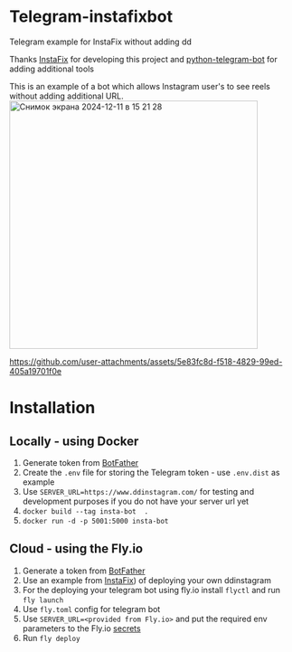 # Telegram-instafixbot
Telegram example for InstaFix without adding dd 

Thanks [InstaFix](http://handlebarsjs.com/](https://github.com/Wikidepia/InstaFix)) for developing this project 
and [python-telegram-bot](https://docs.python-telegram-bot.org/en/v21.9/index.html) for adding additional tools

This is an example of a bot which allows Instagram user's to see reels without adding additional URL.  <img width="439" alt="Снимок экрана 2024-12-11 в 15 21 28" src="https://github.com/user-attachments/assets/706f23c1-3a93-4bf8-89e9-9fc820f0f938" />


https://github.com/user-attachments/assets/5e83fc8d-f518-4829-99ed-405a19701f0e

# Installation
## Locally - using Docker
1. Generate token from [BotFather](https://telegram.me/BotFather)
2. Create the `.env` file for storing the Telegram token - use `.env.dist` as example
3. Use `SERVER_URL=https://www.ddinstagram.com/` for testing and development purposes if you do not have your server url yet
1. `docker build --tag insta-bot  . `
2. `docker run -d -p 5001:5000 insta-bot`

## Cloud - using the Fly.io 
1. Generate a token from [BotFather](https://telegram.me/BotFather)
2. Use an example from [InstaFix](https://github.com/Wikidepia/InstaFix)) of deploying your own ddinstagram
3. For the deploying your telegram bot using fly.io install `flyctl` and run `fly launch`
4. Use `fly.toml` config for telegram bot
5. Use `SERVER_URL=<provided from Fly.io>` and put the required env parameters to the Fly.io [secrets](https://fly.io/docs/apps/secrets/)
6. Run `fly deploy`

